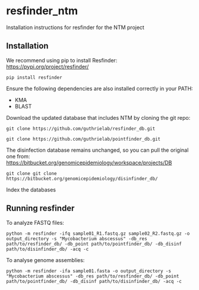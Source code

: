 # resfinder_ntm
Installation instructions for resfinder for the NTM project

## Installation
We recommend using pip to install Resfinder: https://pypi.org/project/resfinder/

`pip install resfinder` 

Ensure the following dependencies are also installed correctly in your PATH:

- KMA
- BLAST

Download the updated database that includes NTM by cloning the git repo:

`git clone https://github.com/guthrielab/resfinder_db.git`

`git clone https://github.com/guthrielab/pointfinder_db.git`

The disinfection database remains unchanged, so you can pull the original one from: https://bitbucket.org/genomicepidemiology/workspace/projects/DB

`git clone git clone https://bitbucket.org/genomicepidemiology/disinfinder_db/`

Index the databases 

## Running resfinder

To analyze FASTQ files:

`python -m resfinder -ifq sample01_R1.fastq.gz sample02_R2.fastq.gz -o output_directory -s "Mycobacterium abscessus" -db_res path/to/resfinder_db/ -db_point path/to/pointfinder_db/ -db_disinf path/to/disinfinder_db/ -acq -c`

To analyse genome assemblies:

`python -m resfinder -ifa sample01.fasta -o output_directory -s "Mycobacterium abscessus" -db_res path/to/resfinder_db/ -db_point path/to/pointfinder_db/ -db_disinf path/to/disinfinder_db/ -acq -c`
